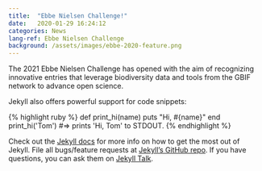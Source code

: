 ```yaml
---
title:  "Ebbe Nielsen Challenge!"
date:   2020-01-29 16:24:12 
categories: News
lang-ref: Ebbe Nielsen Challenge
background: /assets/images/ebbe-2020-feature.png
---
```

The 2021 Ebbe Nielsen Challenge has opened with the aim of recognizing innovative entries that leverage biodiversity data and tools from the GBIF network to advance open science.



Jekyll also offers powerful support for code snippets:

{% highlight ruby %}
def print_hi(name)
  puts "Hi, #{name}"
end
print_hi('Tom')
#=> prints 'Hi, Tom' to STDOUT.
{% endhighlight %}

Check out the [Jekyll docs][jekyll-docs] for more info on how to get the most out of Jekyll. File all bugs/feature requests at [Jekyll’s GitHub repo][jekyll-gh]. If you have questions, you can ask them on [Jekyll Talk][jekyll-talk].

[jekyll-docs]: https://jekyllrb.com/docs/home
[jekyll-gh]:   https://github.com/jekyll/jekyll
[jekyll-talk]: https://talk.jekyllrb.com/
